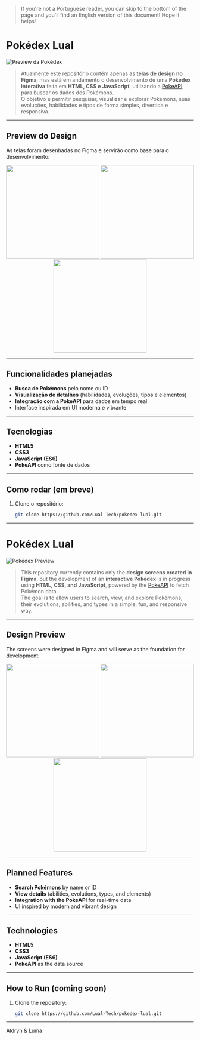 > If you're not a Portuguese reader, you can skip to the bottom of the page and you'll find an English version of this document! Hope it helps!

# Pokédex Lual

![Preview da Pokédex](https://github.com/user-attachments/assets/e7a29c22-10f2-4990-a8dc-2aaf11661d8d)

> Atualmente este repositório contém apenas as **telas de design no Figma**, mas está em andamento o desenvolvimento de uma **Pokédex interativa** feita em **HTML, CSS e JavaScript**, utilizando a [PokeAPI](https://pokeapi.co/) para buscar os dados dos Pokémons.  
O objetivo é permitir pesquisar, visualizar e explorar Pokémons, suas evoluções, habilidades e tipos de forma simples, divertida e responsiva.  

---

## Preview do Design
As telas foram desenhadas no Figma e servirão como base para o desenvolvimento:

<p align="center">
  <img src="https://github.com/user-attachments/assets/0c1ee7ca-d214-4793-b894-598510fe1a06" width="250"/>
  <img src="https://github.com/user-attachments/assets/dbdb09a0-e11b-4eb8-99ae-e12d0cc5f9a8" width="250"/>
  <img src="https://github.com/user-attachments/assets/df04b79e-5946-428c-a87d-5af5e8086275" width="250"/>
</p>

---

## Funcionalidades planejadas
- **Busca de Pokémons** pelo nome ou ID  
- **Visualização de detalhes** (habilidades, evoluções, tipos e elementos)  
- **Integração com a PokeAPI** para dados em tempo real  
- Interface inspirada em UI moderna e vibrante  

---

## Tecnologias
- **HTML5**  
- **CSS3**  
- **JavaScript (ES6)**  
- **PokeAPI** como fonte de dados  

---

## Como rodar (em breve)
1. Clone o repositório:
   ```bash
   git clone https://github.com/Lual-Tech/pokedex-lual.git

--- 

# Pokédex Lual

![Pokédex Preview](https://github.com/user-attachments/assets/e7a29c22-10f2-4990-a8dc-2aaf11661d8d)

> This repository currently contains only the **design screens created in Figma**, but the development of an **interactive Pokédex** is in progress using **HTML, CSS, and JavaScript**, powered by the [PokeAPI](https://pokeapi.co/) to fetch Pokémon data.  
The goal is to allow users to search, view, and explore Pokémons, their evolutions, abilities, and types in a simple, fun, and responsive way.  

---

## Design Preview
The screens were designed in Figma and will serve as the foundation for development:

<p align="center">
  <img src="https://github.com/user-attachments/assets/0c1ee7ca-d214-4793-b894-598510fe1a06" width="250"/>
  <img src="https://github.com/user-attachments/assets/dbdb09a0-e11b-4eb8-99ae-e12d0cc5f9a8" width="250"/>
  <img src="https://github.com/user-attachments/assets/df04b79e-5946-428c-a87d-5af5e8086275" width="250"/>
</p>

---

## Planned Features
- **Search Pokémons** by name or ID  
- **View details** (abilities, evolutions, types, and elements)  
- **Integration with the PokeAPI** for real-time data  
- UI inspired by modern and vibrant design  

---

## Technologies
- **HTML5**  
- **CSS3**  
- **JavaScript (ES6)**  
- **PokeAPI** as the data source  

---

## How to Run (coming soon)
1. Clone the repository:
   ```bash
   git clone https://github.com/Lual-Tech/pokedex-lual.git

---
Aldryn & Luma
